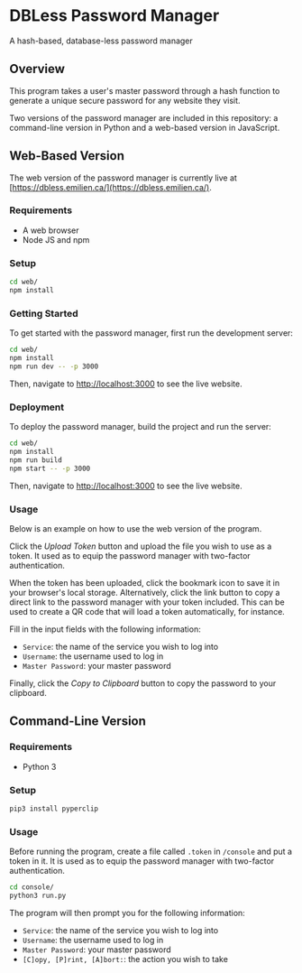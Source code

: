 # DBLess Password Manager

A hash-based, database-less password manager

## Overview

This program takes a user's master password through a hash function to generate a unique secure password for any website they visit.

Two versions of the password manager are included in this repository: a command-line version in Python and a web-based version in JavaScript.

## Web-Based Version

The web version of the password manager is currently live at [https://dbless.emilien.ca/](https://dbless.emilien.ca/).

### Requirements

- A web browser
- Node JS and npm

### Setup

```bash
cd web/
npm install
```

### Getting Started

To get started with the password manager, first run the development server:

```bash
cd web/
npm install
npm run dev -- -p 3000
```

Then, navigate to [http://localhost:3000](http://localhost:3000) to see the live website.

### Deployment

To deploy the password manager, build the project and run the server:

```bash
cd web/
npm install
npm run build
npm start -- -p 3000
```

Then, navigate to [http://localhost:3000](http://localhost:3000) to see the live website.

### Usage

Below is an example on how to use the web version of the program.

Click the _Upload Token_ button and upload the file you wish to use as a token. It used as to equip the password manager with two-factor authentication.

When the token has been uploaded, click the bookmark icon to save it in your browser's local storage. Alternatively, click the link button to copy a direct link to the password manager with your token included. This can be used to create a QR code that will load a token automatically, for instance.

Fill in the input fields with the following information:

- `Service`: the name of the service you wish to log into
- `Username`: the username used to log in
- `Master Password`: your master password

Finally, click the _Copy to Clipboard_ button to copy the password to your clipboard.

## Command-Line Version

### Requirements

- Python 3

### Setup

```bash
pip3 install pyperclip
```

### Usage

Before running the program, create a file called `.token` in `/console` and put a token in it. It is used as to equip the password manager with two-factor authentication.

```bash
cd console/
python3 run.py
```

The program will then prompt you for the following information:

- `Service`: the name of the service you wish to log into
- `Username`: the username used to log in
- `Master Password`: your master password
- `[C]opy, [P]rint, [A]bort:`: the action you wish to take

